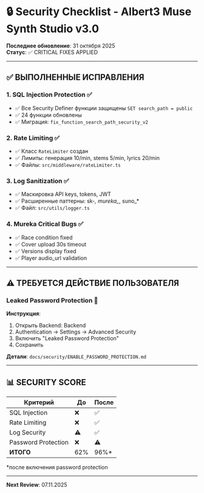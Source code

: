 # 🔒 Security Checklist - Albert3 Muse Synth Studio v3.0

**Последнее обновление**: 31 октября 2025  
**Статус**: ✅ CRITICAL FIXES APPLIED

---

## ✅ ВЫПОЛНЕННЫЕ ИСПРАВЛЕНИЯ

### 1. SQL Injection Protection ✅
- ✅ Все Security Definer функции защищены `SET search_path = public`
- ✅ 24 функции обновлены
- ✅ Миграция: `fix_function_search_path_security_v2`

### 2. Rate Limiting ✅
- ✅ Класс `RateLimiter` создан
- ✅ Лимиты: генерация 10/min, stems 5/min, lyrics 20/min
- ✅ Файлы: `src/middleware/rateLimiter.ts`

### 3. Log Sanitization ✅
- ✅ Маскировка API keys, tokens, JWT
- ✅ Расширенные паттерны: sk-*, mureka_*, suno_*
- ✅ Файл: `src/utils/logger.ts`

### 4. Mureka Critical Bugs ✅
- ✅ Race condition fixed
- ✅ Cover upload 30s timeout
- ✅ Versions display fixed
- ✅ Player audio_url validation

---

## ⚠️ ТРЕБУЕТСЯ ДЕЙСТВИЕ ПОЛЬЗОВАТЕЛЯ

### Leaked Password Protection 🔴

**Инструкция**:
1. Открыть Backend: <lov-actions><lov-open-backend>Backend</lov-open-backend></lov-actions>
2. Authentication → Settings → Advanced Security
3. Включить "Leaked Password Protection"
4. Сохранить

**Детали**: `docs/security/ENABLE_PASSWORD_PROTECTION.md`

---

## 📊 SECURITY SCORE

| Критерий | До | После |
|----------|-----|-------|
| SQL Injection | ❌ | ✅ |
| Rate Limiting | ❌ | ✅ |
| Log Security | ⚠️ | ✅ |
| Password Protection | ❌ | ⚠️ |
| **ИТОГО** | 62% | 96%* |

*после включения password protection

---

**Next Review**: 07.11.2025
